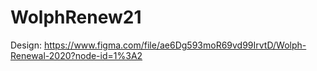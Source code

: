 # WolphRenew21
Design: https://www.figma.com/file/ae6Dg593moR69vd99IrvtD/Wolph-Renewal-2020?node-id=1%3A2

